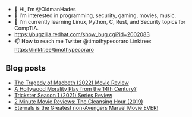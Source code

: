 - 👋 Hi, I’m @OldmanHades
- 👀 I’m interested in programming, security, gaming, movies, music.
- 🌱 I’m currently learning Linux, Python, C, Rust, and Security topics for CompTIA.
- https://bugzilla.redhat.com/show_bug.cgi?id=2002083
- 📫 How to reach me Twitter @timothypecoraro
Linktree: https://linktr.ee/timothypecoraro

## Blog posts
<!-- BLOG-POST-LIST:START -->
- [The Tragedy of Macbeth &lpar;2022&rpar; Movie Review](https://medium.com/@timothypecoraro/the-tragedy-of-macbeth-2022-movie-review-fb254e1ffa81?source=rss-5097f5c9b801------2)
- [A Hollywood Morality Play from the 14th Century?](https://medium.com/@timothypecoraro/a-hollywood-morality-play-from-the-14th-century-f79587172a68?source=rss-5097f5c9b801------2)
- [Trickster Season 1 &lpar;2021&rpar; Series Review](https://medium.com/@timothypecoraro/trickster-season-1-2021-series-review-cc7f99815144?source=rss-5097f5c9b801------2)
- [2 Minute Movie Reviews: The Cleansing Hour &lpar;2019&rpar;](https://medium.com/@timothypecoraro/2-minute-movie-reviews-the-cleansing-hour-2019-6c0f7bbfbac4?source=rss-5097f5c9b801------2)
- [Eternals is the Greatest non-Avengers Marvel Movie EVER!](https://medium.com/theuglymonster/eternals-is-the-greatest-non-avengers-marvel-movie-ever-b1b39fa203c4?source=rss-5097f5c9b801------2)
<!-- BLOG-POST-LIST:END -->
